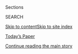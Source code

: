 <div id="app">

<div>

<div class="NYTAppHideMasthead css-1r6wvpq e1suatyy0">

<div class="section css-ui9rw0 e1suatyy2">

<div class="css-eph4ug er09x8g0">

<div class="css-6n7j50">

</div>

<span class="css-1dv1kvn">Sections</span>

<div class="css-10488qs">

<span class="css-1dv1kvn">SEARCH</span>

</div>

[Skip to content](#site-content)[Skip to site
index](#site-index)

</div>

<div class="css-10698na e1huz5gh0">

</div>

</div>

<div id="masthead-bar-one" class="section hasLinks css-15hmgas e1csuq9d3">

<div class="css-uqyvli e1csuq9d0">

</div>

<div class="css-1uqjmks e1csuq9d1">

</div>

<div class="css-9e9ivx">

[](https://myaccount.nytimes3xbfgragh.onion/auth/login?response_type=cookie&client_id=vi)

</div>

<div class="css-1bvtpon e1csuq9d2">

[Today’s Paper](https://www.nytimes3xbfgragh.onion/section/todayspaper)

</div>

</div>

</div>

</div>

<div data-aria-hidden="false">

<div id="site-content" data-role="main">

<div id="top-wrapper" class="css-15p45cc eaca97t0" type="top">

<div id="top-slug" class="css-19x0jxb eaca97t1" hidden="">

Advertisement

</div>

[Continue reading the main
story](#after-top)

<div class="ad top-wrapper" style="text-align:center;height:100%;display:block;min-height:90px">

<div id="top" class="place-ad" data-position="top" data-size-key="top">

</div>

</div>

<div id="after-top">

</div>

</div>

<div id="byline" class="section css-15h4p1b e9abtgs0">

<div class="css-1j21atc e1svk9qx1">

<div class="css-nfcc9b e1svk9qx3">

<div class="css-cnx41t">

![Portrait of Tim
Wu](https://static01.graylady3jvrrxbe.onion/images/2017/04/05/opinion/tim-wu/tim-wu-thumbLarge-v4.jpg)

</div>

<div class="css-vl9dhg e1svk9qx5">

<div class="css-1nrhkj6 e1svk9qx6">

# Tim Wu

</div>

## <span></span>

Tim Wu is a contributing opinion writer for The New York Times.  He is a
professor at Columbia Law School and has written widely on the media,
technology and competition policy.  He worked at the Supreme Court, the
Federal Trade Commission, the New York Attorney General’s Office and the
White House.   

<span class="css-dd5dyy">More**</span>

</div>

</div>

</div>

<div>

<div id="mid1-wrapper" class="css-1mn4oms eaca97t0" type="rank">

<div id="mid1-slug" class="css-1tag3rd eaca97t1">

Advertisement

</div>

[Continue reading the main
story](#after-mid1)

<div id="mid1" class="ad mid1-wrapper" style="text-align:center;height:100%;display:block">

</div>

<div id="after-mid1">

</div>

</div>

</div>

<div class="css-185go5a e1o5byef0">

<div class="css-15cbhtu">

  - [Latest](#stream-panel)
  - <span class="css-6n7j50">Search</span>
    <div class="control">
    <div class="label-container css-1dv1kvn">
    Search
    </div>
    <div class="css-wm4t3d">
    **<span id="clear-search-input" class="css-1dv1kvn">Clear this text
    input</span>
    </div>
    </div>
    <span class="css-1iovbfw"></span>

<div id="stream-panel" class="section css-8msx5b e1jz0cab1">

<div class="css-13mho3u">

1.  
    
    <div class="css-1cp3ece">
    
    <div class="css-1l4spti">
    
    [](/2020/08/04/opinion/amazon-facebook-congressional-hearings.html)
    
    <div class="css-79elbk">
    
    ![](https://static01.graylady3jvrrxbe.onion/images/2020/08/05/opinion/05Wu/04Wu-thumbWide.jpg?quality=75&auto=webp&disable=upscale)
    
    </div>
    
    ## What Years of Emails and Texts Reveal About Your Friendly Tech Companies
    
    Theatrics distracted from the real payoff of the congressional
    hearings: the subpoenaed documents.
    
    <div class="css-1nqbnmb ea5icrr0">
    
    By <span class="css-1n7hynb">Tim
    Wu</span>
    
    </div>
    
    </div>
    
    <div class="css-1lc2l26 e1xfvim33">
    
    </div>
    
    </div>

2.  
    
    <div class="css-1cp3ece">
    
    <div class="css-1l4spti">
    
    [](/2020/07/24/opinion/us-grain-industry.html)
    
    <div class="css-79elbk">
    
    ![](https://static01.graylady3jvrrxbe.onion/images/2020/07/23/opinion/23wuWeb/23wuWeb-thumbWide.jpg?quality=75&auto=webp&disable=upscale)
    
    </div>
    
    ## That Flour You Bought Could Be the Future of the U.S. Economy
    
    Keep baking bread. Small grain companies may suggest a better path
    for American business.
    
    <div class="css-1nqbnmb ea5icrr0">
    
    By <span class="css-1n7hynb">Tim
    Wu</span>
    
    </div>
    
    </div>
    
    <div class="css-1lc2l26 e1xfvim33">
    
    </div>
    
    </div>

3.  
    
    <div class="css-1cp3ece">
    
    <div class="css-1l4spti">
    
    [](/2020/06/30/opinion/sunday/mergers-buyouts-economy-inequality.html)
    
    <div class="css-79elbk">
    
    ![](https://static01.graylady3jvrrxbe.onion/images/2020/06/30/opinion/30wuWeb/merlin_173866149_e1b17b8e-34ee-4773-a818-c8b338e0f87e-thumbWide.jpg?quality=75&auto=webp&disable=upscale)
    
    </div>
    
    ## American Companies Are Sick. Here’s How to Cure Them.
    
    Mergers and buyouts work, but they can exacerbate economic
    inequality. Here are some different strategies.
    
    <div class="css-1nqbnmb ea5icrr0">
    
    By <span class="css-1n7hynb">Tim
    Wu</span>
    
    </div>
    
    </div>
    
    <div class="css-1lc2l26 e1xfvim33">
    
    </div>
    
    </div>

4.  
    
    <div class="css-1cp3ece">
    
    <div class="css-1l4spti">
    
    [](/2020/06/18/opinion/covid-economic-recovery-inequality.html)
    
    <div class="css-79elbk">
    
    ![](https://static01.graylady3jvrrxbe.onion/images/2020/06/18/opinion/18wu/18wu-thumbWide.jpg?quality=75&auto=webp&disable=upscale)
    
    </div>
    
    ## How to Avoid a ‘Rich Man’s Recovery’
    
    The economic legacy of the pandemic threatens to be an extraordinary
    new concentration of wealth.
    
    <div class="css-1nqbnmb ea5icrr0">
    
    By <span class="css-1n7hynb">Tim
    Wu</span>
    
    </div>
    
    </div>
    
    <div class="css-1lc2l26 e1xfvim33">
    
    </div>
    
    </div>

5.  
    
    <div class="css-1cp3ece">
    
    <div class="css-1l4spti">
    
    [](/2020/06/02/opinion/trump-twitter-executive-order.html)
    
    <div class="css-79elbk">
    
    ![](https://static01.graylady3jvrrxbe.onion/images/2020/06/01/opinion/01Wu/01Wu-thumbWide.jpg?quality=75&auto=webp&disable=upscale)
    
    </div>
    
    ## Trump’s Response to Twitter Is Unconstitutional Harassment
    
    His executive order aimed at social media companies should be
    ignored.
    
    <div class="css-1nqbnmb ea5icrr0">
    
    By <span class="css-1n7hynb">Tim
    Wu</span>
    
    </div>
    
    </div>
    
    <div class="css-1lc2l26 e1xfvim33">
    
    </div>
    
    </div>

6.  
    
    <div class="css-1cp3ece">
    
    <div class="css-1l4spti">
    
    [](/2020/04/21/opinion/paycheck-protection-program.html)
    
    <div class="css-79elbk">
    
    ![](https://static01.graylady3jvrrxbe.onion/images/2020/04/21/opinion/21Wu2/21Wu2-thumbWide.jpg?quality=75&auto=webp&disable=upscale)
    
    </div>
    
    ## The Small-Business Aid Program Has Been a Fiasco
    
    Fortunately, there’s an easy fix.
    
    <div class="css-1nqbnmb ea5icrr0">
    
    By <span class="css-1n7hynb">Tim
    Wu</span>
    
    </div>
    
    </div>
    
    <div class="css-1lc2l26 e1xfvim33">
    
    </div>
    
    </div>

7.  
    
    <div class="css-1cp3ece">
    
    <div class="css-1l4spti">
    
    [](/2020/04/12/opinion/ventilators-coronavirus.html)
    
    <div class="css-79elbk">
    
    ![](https://static01.graylady3jvrrxbe.onion/images/2020/04/13/opinion/12Wu/12Wu-thumbWide.jpg?quality=75&auto=webp&disable=upscale)
    
    </div>
    
    ## A Corporate Merger Cost America Ventilators
    
    The United States’ flawed approach to consolidation in the health
    care industry can endanger public health.
    
    <div class="css-1nqbnmb ea5icrr0">
    
    By <span class="css-1n7hynb">Tim
    Wu</span>
    
    </div>
    
    </div>
    
    <div class="css-1lc2l26 e1xfvim33">
    
    </div>
    
    </div>

8.  
    
    <div class="css-1cp3ece">
    
    <div class="css-1l4spti">
    
    [](/interactive/2020/03/27/opinion/coronavirus-bailout.html)
    
    <div class="css-79elbk">
    
    ![](https://static01.graylady3jvrrxbe.onion/images/2020/03/26/us/coronavirus-bailout-promo-1585263830224/coronavirus-bailout-promo-1585263830224-thumbWide-v4.png?quality=75&auto=webp&disable=upscale)
    
    </div>
    
    ## These Companies Enriched Themselves. Now They’re Getting a Bailout.
    
    Are taxpayers rewarding bad behavior?
    
    <div class="css-1nqbnmb ea5icrr0">
    
    By <span class="css-1n7hynb">Tim Wu <span>and</span> Yaryna
    Serkez</span>
    
    </div>
    
    </div>
    
    <div class="css-1lc2l26 e1xfvim33">
    
    </div>
    
    </div>

9.  
    
    <div class="css-1cp3ece">
    
    <div class="css-1l4spti">
    
    [](/2020/03/25/opinion/coronavirus-economy-delivery.html)
    
    <div class="css-79elbk">
    
    ![](https://static01.graylady3jvrrxbe.onion/images/2020/03/25/opinion/25Wu/merlin_170617449_6c16b502-7f5c-4ed6-a846-e3ad725f5a78-thumbWide.jpg?quality=75&auto=webp&disable=upscale)
    
    </div>
    
    ## We Need to Protect the ‘Touchless Economy’
    
    In a few weeks, it may be all the economy we’ve got.
    
    <div class="css-1nqbnmb ea5icrr0">
    
    By <span class="css-1n7hynb">Tim
    Wu</span>
    
    </div>
    
    </div>
    
    <div class="css-1lc2l26 e1xfvim33">
    
    </div>
    
    </div>

10. 
    
    <div class="css-1cp3ece">
    
    <div class="css-1l4spti">
    
    [](/2020/03/16/opinion/airlines-bailout.html)
    
    <div class="css-79elbk">
    
    ![](https://static01.graylady3jvrrxbe.onion/images/2020/03/15/opinion/15wu-1/15wu-1-thumbWide.jpg?quality=75&auto=webp&disable=upscale)
    
    </div>
    
    ## Don’t Feel Sorry for the Airlines
    
    Before providing them any assistance, we must demand that they
    change how they treat their customers and employees.
    
    <div class="css-1nqbnmb ea5icrr0">
    
    By <span class="css-1n7hynb">Tim Wu</span>
    
    </div>
    
    </div>
    
    <div class="css-1lc2l26 e1xfvim33">
    
    </div>
    
    </div>

<div class="css-13mho3u">

<div class="css-1t62hi8">

<div class="css-1stvaey">

Show
More

<div>

<div style="border:0;clip:rect(0 0 0 0);height:1px;margin:-1px;overflow:hidden;white-space:nowrap;padding:0;width:1px;position:absolute" data-role="log" data-aria-live="assertive">

</div>

<div style="border:0;clip:rect(0 0 0 0);height:1px;margin:-1px;overflow:hidden;white-space:nowrap;padding:0;width:1px;position:absolute" data-role="log" data-aria-live="assertive">

</div>

<div style="border:0;clip:rect(0 0 0 0);height:1px;margin:-1px;overflow:hidden;white-space:nowrap;padding:0;width:1px;position:absolute" data-role="log" data-aria-live="polite">

</div>

<div style="border:0;clip:rect(0 0 0 0);height:1px;margin:-1px;overflow:hidden;white-space:nowrap;padding:0;width:1px;position:absolute" data-role="log" data-aria-live="polite">

</div>

</div>

</div>

</div>

</div>

</div>

<div class="css-g6hk37 supplemental">

<div id="mid2-wrapper" class="css-10wkyv7 eaca97t0" type="lede">

<div id="mid2-slug" class="css-1tag3rd eaca97t1">

Advertisement

</div>

[Continue reading the main
story](#after-mid2)

<div id="mid2" class="ad mid2-wrapper" style="text-align:center;height:100%;display:block;min-height:250px">

</div>

<div id="after-mid2">

</div>

</div>

## Follow Elsewhere

<div class="module-body">

  - [**<span data-aria-hidden="true">superwuster</span><span class="css-1dv1kvn">twitter
    page for superwuster</span>](https://twitter.com/superwuster)

</div>

</div>

</div>

</div>

</div>

</div>

</div>

## Site Index

<div>

</div>

## Site Information Navigation

  - [© <span>2020</span> <span>The New York Times
    Company</span>](https://help.nytimes3xbfgragh.onion/hc/en-us/articles/115014792127-Copyright-notice)

<!-- end list -->

  - [NYTCo](https://www.nytco.com/)
  - [Contact
    Us](https://help.nytimes3xbfgragh.onion/hc/en-us/articles/115015385887-Contact-Us)
  - [Work with us](https://www.nytco.com/careers/)
  - [Advertise](https://nytmediakit.com/)
  - [T Brand Studio](http://www.tbrandstudio.com/)
  - [Your Ad
    Choices](https://www.nytimes3xbfgragh.onion/privacy/cookie-policy#how-do-i-manage-trackers)
  - [Privacy](https://www.nytimes3xbfgragh.onion/privacy)
  - [Terms of
    Service](https://help.nytimes3xbfgragh.onion/hc/en-us/articles/115014893428-Terms-of-service)
  - [Terms of
    Sale](https://help.nytimes3xbfgragh.onion/hc/en-us/articles/115014893968-Terms-of-sale)
  - [Site
    Map](https://spiderbites.nytimes3xbfgragh.onion)
  - [Help](https://help.nytimes3xbfgragh.onion/hc/en-us)
  - [Subscriptions](https://www.nytimes3xbfgragh.onion/subscription?campaignId=37WXW)

</div>

</div>
